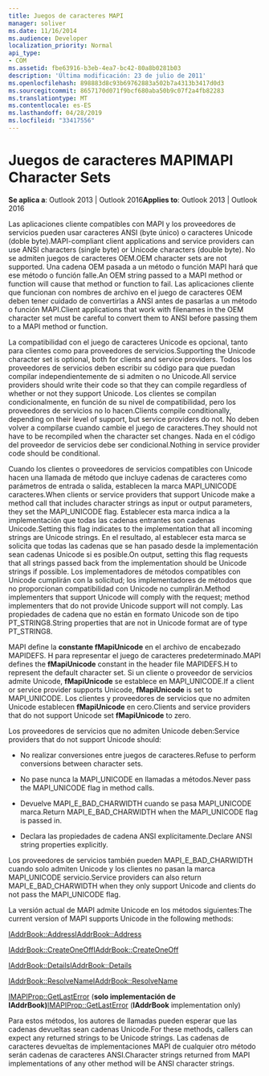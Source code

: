 ```yaml
---
title: Juegos de caracteres MAPI
manager: soliver
ms.date: 11/16/2014
ms.audience: Developer
localization_priority: Normal
api_type:
- COM
ms.assetid: fbe63916-b3eb-4ea7-bc42-80a8b0281b03
description: 'Última modificación: 23 de julio de 2011'
ms.openlocfilehash: 898883d8c93b69762883a502b7a4313b3417d0d3
ms.sourcegitcommit: 8657170d071f9bcf680aba50b9c07f2a4fb82283
ms.translationtype: MT
ms.contentlocale: es-ES
ms.lasthandoff: 04/28/2019
ms.locfileid: "33417556"
---
```

# <a name="mapi-character-sets"></a><span data-ttu-id="7d444-103">Juegos de caracteres MAPI</span><span class="sxs-lookup"><span data-stu-id="7d444-103">MAPI Character Sets</span></span>

  
  
<span data-ttu-id="7d444-104">**Se aplica a**: Outlook 2013 | Outlook 2016</span><span class="sxs-lookup"><span data-stu-id="7d444-104">**Applies to**: Outlook 2013 | Outlook 2016</span></span> 
  
<span data-ttu-id="7d444-105">Las aplicaciones cliente compatibles con MAPI y los proveedores de servicios pueden usar caracteres ANSI (byte único) o caracteres Unicode (doble byte).</span><span class="sxs-lookup"><span data-stu-id="7d444-105">MAPI-compliant client applications and service providers can use ANSI characters (single byte) or Unicode characters (double byte).</span></span> <span data-ttu-id="7d444-106">No se admiten juegos de caracteres OEM.</span><span class="sxs-lookup"><span data-stu-id="7d444-106">OEM character sets are not supported.</span></span> <span data-ttu-id="7d444-107">Una cadena OEM pasada a un método o función MAPI hará que ese método o función falle.</span><span class="sxs-lookup"><span data-stu-id="7d444-107">An OEM string passed to a MAPI method or function will cause that method or function to fail.</span></span> <span data-ttu-id="7d444-108">Las aplicaciones cliente que funcionan con nombres de archivo en el juego de caracteres OEM deben tener cuidado de convertirlas a ANSI antes de pasarlas a un método o función MAPI.</span><span class="sxs-lookup"><span data-stu-id="7d444-108">Client applications that work with filenames in the OEM character set must be careful to convert them to ANSI before passing them to a MAPI method or function.</span></span>
  
<span data-ttu-id="7d444-109">La compatibilidad con el juego de caracteres Unicode es opcional, tanto para clientes como para proveedores de servicios.</span><span class="sxs-lookup"><span data-stu-id="7d444-109">Supporting the Unicode character set is optional, both for clients and service providers.</span></span> <span data-ttu-id="7d444-110">Todos los proveedores de servicios deben escribir su código para que puedan compilar independientemente de si admiten o no Unicode.</span><span class="sxs-lookup"><span data-stu-id="7d444-110">All service providers should write their code so that they can compile regardless of whether or not they support Unicode.</span></span> <span data-ttu-id="7d444-111">Los clientes se compilan condicionalmente, en función de su nivel de compatibilidad, pero los proveedores de servicios no lo hacen.</span><span class="sxs-lookup"><span data-stu-id="7d444-111">Clients compile conditionally, depending on their level of support, but service providers do not.</span></span> <span data-ttu-id="7d444-112">No deben volver a compilarse cuando cambie el juego de caracteres.</span><span class="sxs-lookup"><span data-stu-id="7d444-112">They should not have to be recompiled when the character set changes.</span></span> <span data-ttu-id="7d444-113">Nada en el código del proveedor de servicios debe ser condicional.</span><span class="sxs-lookup"><span data-stu-id="7d444-113">Nothing in service provider code should be conditional.</span></span> 
  
<span data-ttu-id="7d444-114">Cuando los clientes o proveedores de servicios compatibles con Unicode hacen una llamada de método que incluye cadenas de caracteres como parámetros de entrada o salida, establecen la marca MAPI_UNICODE caracteres.</span><span class="sxs-lookup"><span data-stu-id="7d444-114">When clients or service providers that support Unicode make a method call that includes character strings as input or output parameters, they set the MAPI_UNICODE flag.</span></span> <span data-ttu-id="7d444-115">Establecer esta marca indica a la implementación que todas las cadenas entrantes son cadenas Unicode.</span><span class="sxs-lookup"><span data-stu-id="7d444-115">Setting this flag indicates to the implementation that all incoming strings are Unicode strings.</span></span> <span data-ttu-id="7d444-116">En el resultado, al establecer esta marca se solicita que todas las cadenas que se han pasado desde la implementación sean cadenas Unicode si es posible.</span><span class="sxs-lookup"><span data-stu-id="7d444-116">On output, setting this flag requests that all strings passed back from the implementation should be Unicode strings if possible.</span></span> <span data-ttu-id="7d444-117">Los implementadores de métodos compatibles con Unicode cumplirán con la solicitud; los implementadores de métodos que no proporcionan compatibilidad con Unicode no cumplirán.</span><span class="sxs-lookup"><span data-stu-id="7d444-117">Method implementers that support Unicode will comply with the request; method implementers that do not provide Unicode support will not comply.</span></span> <span data-ttu-id="7d444-118">Las propiedades de cadena que no están en formato Unicode son de tipo PT_STRING8.</span><span class="sxs-lookup"><span data-stu-id="7d444-118">String properties that are not in Unicode format are of type PT_STRING8.</span></span>
  
<span data-ttu-id="7d444-119">MAPI define la **constante fMapiUnicode** en el archivo de encabezado MAPIDEFS. H para representar el juego de caracteres predeterminado.</span><span class="sxs-lookup"><span data-stu-id="7d444-119">MAPI defines the **fMapiUnicode** constant in the header file MAPIDEFS.H to represent the default character set.</span></span> <span data-ttu-id="7d444-120">Si un cliente o proveedor de servicios admite Unicode, **fMapiUnicode** se establece en MAPI_UNICODE.</span><span class="sxs-lookup"><span data-stu-id="7d444-120">If a client or service provider supports Unicode, **fMapiUnicode** is set to MAPI_UNICODE.</span></span> <span data-ttu-id="7d444-121">Los clientes y proveedores de servicios que no admiten Unicode establecen **fMapiUnicode** en cero.</span><span class="sxs-lookup"><span data-stu-id="7d444-121">Clients and service providers that do not support Unicode set **fMapiUnicode** to zero.</span></span> 
  
<span data-ttu-id="7d444-122">Los proveedores de servicios que no admiten Unicode deben:</span><span class="sxs-lookup"><span data-stu-id="7d444-122">Service providers that do not support Unicode should:</span></span>
  
- <span data-ttu-id="7d444-123">No realizar conversiones entre juegos de caracteres.</span><span class="sxs-lookup"><span data-stu-id="7d444-123">Refuse to perform conversions between character sets.</span></span>
    
- <span data-ttu-id="7d444-124">No pase nunca la MAPI_UNICODE en llamadas a métodos.</span><span class="sxs-lookup"><span data-stu-id="7d444-124">Never pass the MAPI_UNICODE flag in method calls.</span></span>
    
- <span data-ttu-id="7d444-125">Devuelve MAPI_E_BAD_CHARWIDTH cuando se pasa MAPI_UNICODE marca.</span><span class="sxs-lookup"><span data-stu-id="7d444-125">Return MAPI_E_BAD_CHARWIDTH when the MAPI_UNICODE flag is passed in.</span></span>
    
- <span data-ttu-id="7d444-126">Declara las propiedades de cadena ANSI explícitamente.</span><span class="sxs-lookup"><span data-stu-id="7d444-126">Declare ANSI string properties explicitly.</span></span> 
    
<span data-ttu-id="7d444-127">Los proveedores de servicios también pueden MAPI_E_BAD_CHARWIDTH cuando solo admiten Unicode y los clientes no pasan la marca MAPI_UNICODE servicio.</span><span class="sxs-lookup"><span data-stu-id="7d444-127">Service providers can also return MAPI_E_BAD_CHARWIDTH when they only support Unicode and clients do not pass the MAPI_UNICODE flag.</span></span> 
  
 <span data-ttu-id="7d444-128">La versión actual de MAPI admite Unicode en los métodos siguientes:</span><span class="sxs-lookup"><span data-stu-id="7d444-128">The current version of MAPI supports Unicode in the following methods:</span></span> 
  
[<span data-ttu-id="7d444-129">IAddrBook::Address</span><span class="sxs-lookup"><span data-stu-id="7d444-129">IAddrBook::Address</span></span>](iaddrbook-address.md)
  
[<span data-ttu-id="7d444-130">IAddrBook::CreateOneOff</span><span class="sxs-lookup"><span data-stu-id="7d444-130">IAddrBook::CreateOneOff</span></span>](iaddrbook-createoneoff.md)
  
[<span data-ttu-id="7d444-131">IAddrBook::Details</span><span class="sxs-lookup"><span data-stu-id="7d444-131">IAddrBook::Details</span></span>](iaddrbook-details.md)
  
[<span data-ttu-id="7d444-132">IAddrBook::ResolveName</span><span class="sxs-lookup"><span data-stu-id="7d444-132">IAddrBook::ResolveName</span></span>](iaddrbook-resolvename.md)
  
<span data-ttu-id="7d444-133">[IMAPIProp::GetLastError](imapiprop-getlasterror.md) (**solo implementación de IAddrBook)**</span><span class="sxs-lookup"><span data-stu-id="7d444-133">[IMAPIProp::GetLastError](imapiprop-getlasterror.md) (**IAddrBook** implementation only)</span></span> 
  
<span data-ttu-id="7d444-134">Para estos métodos, los autores de llamadas pueden esperar que las cadenas devueltas sean cadenas Unicode.</span><span class="sxs-lookup"><span data-stu-id="7d444-134">For these methods, callers can expect any returned strings to be Unicode strings.</span></span> <span data-ttu-id="7d444-135">Las cadenas de caracteres devueltas de implementaciones MAPI de cualquier otro método serán cadenas de caracteres ANSI.</span><span class="sxs-lookup"><span data-stu-id="7d444-135">Character strings returned from MAPI implementations of any other method will be ANSI character strings.</span></span>
  

